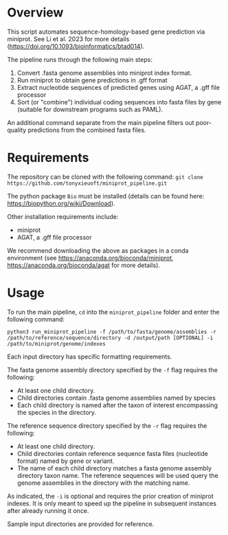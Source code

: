 # Overview

This script automates sequence-homology-based gene prediction via miniprot. See Li et al. 2023 for more details (https://doi.org/10.1093/bioinformatics/btad014).

The pipeline runs through the following main steps:
1. Convert .fasta genome assemblies into miniprot index format.
2. Run miniprot to obtain gene predictions in .gff format
3. Extract nucleotide sequences of predicted genes using AGAT, a .gff file processor
4. Sort (or "combine") individual coding sequences into fasta files by gene (suitable for downstream programs such as PAML).

An additional command separate from the main pipeline filters out poor-quality predictions from the combined fasta files. 

# Requirements

The repository can be cloned with the following command:
```git clone https://github.com/tonyxieuoft/miniprot_pipeline.git```

The python package `Bio` must be installed (details can be found here: https://biopython.org/wiki/Download). 

Other installation requirements include:
- miniprot 
- AGAT, a .gff file processor

We recommend downloading the above as packages in a conda environment (see https://anaconda.org/bioconda/miniprot, https://anaconda.org/bioconda/agat for more details). 

# Usage

To run the main pipeline, `cd` into the `miniprot_pipeline` folder and enter the following command:
```
python3 run_miniprot_pipeline -f /path/to/fasta/genome/assemblies -r /path/to/reference/sequence/directory -d /output/path [OPTIONAL] -i /path/to/miniprot/genome/indexes
```

Each input directory has specific formatting requirements. 

The fasta genome assembly directory specified by the `-f` flag requires the following:
- At least one child directory.
- Child directories contain .fasta genome assemblies named by species
- Each child directory is named after the taxon of interest encompassing the species in the directory.

The reference sequence directory specified by the `-r` flag requires the following: 
- At least one child directory.
- Child directories contain reference sequence fasta files (nucleotide format) named by gene or variant.
- The name of each child directory matches a fasta genome assembly directory taxon name. The reference sequences will be used query the genome assemblies in the directory with the matching name. 

As indicated, the `-i` is optional and requires the prior creation of miniprot indexes. It is only meant to speed up the pipeline in subsequent instances after already running it once.

Sample input directories are provided for reference. 
